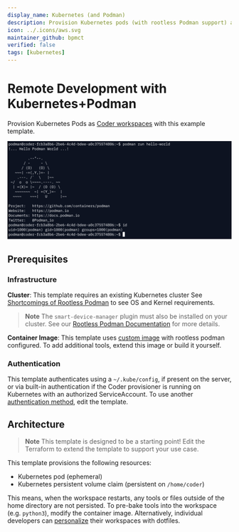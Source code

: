 ```yaml
---
display_name: Kubernetes (and Podman)
description: Provision Kubernetes pods (with rootless Podman support) as Coder workspaces
icon: ../.icons/aws.svg
maintainer_github: bpmct
verified: false
tags: [kubernetes]
---
```


# Remote Development with Kubernetes+Podman

Provision Kubernetes Pods as [Coder workspaces](https://coder.com/docs/coder-v2/latest) with this example template.

![Rootless Podman](../.images/kubernetes-podman.png)

## Prerequisites

### Infrastructure

**Cluster**: This template requires an existing Kubernetes cluster See [Shortcomings of Rootless Podman](https://github.com/containers/podman/blob/main/rootless.md) to see OS and Kernel requirements.

> **Note**
> The `smart-device-manager` plugin must also be installed on your cluster. See our [Rootless Podman Documentation](https://coder.com/docs/v2/latest/templates/docker-in-workspaces#rootless-podman) for more details.

**Container Image**: This template uses [custom image](https://github.com/coder/community-templates/tree/main/kubernetes-podman/images) with rootless podman configured. To add additional tools, extend this image or build it yourself.

### Authentication

This template authenticates using a `~/.kube/config`, if present on the server, or via built-in authentication if the Coder provisioner is running on Kubernetes with an authorized ServiceAccount. To use another [authentication method](https://registry.terraform.io/providers/hashicorp/kubernetes/latest/docs#authentication), edit the template.

## Architecture

> **Note**
> This template is designed to be a starting point! Edit the Terraform to extend the template to support your use case.

This template provisions the following resources:

- Kubernetes pod (ephemeral)
- Kubernetes persistent volume claim (persistent on `/home/coder`)

This means, when the workspace restarts, any tools or files outside of the home directory are not persisted. To pre-bake tools into the workspace (e.g. `python3`), modify the container image. Alternatively, individual developers can [personalize](https://coder.com/docs/v2/latest/dotfiles) their workspaces with dotfiles.
